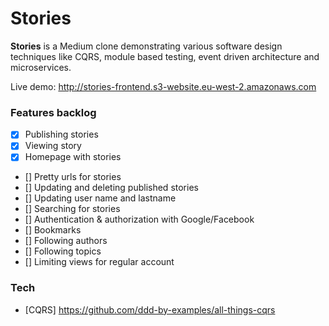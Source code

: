 # Stories

**Stories** is a Medium clone demonstrating various software design techniques like CQRS, module based testing, event driven architecture and microservices.

Live demo: http://stories-frontend.s3-website.eu-west-2.amazonaws.com

### Features backlog

- [x] Publishing stories
- [x] Viewing story
- [x] Homepage with stories
- [] Pretty urls for stories
- [] Updating and deleting published stories
- [] Updating user name and lastname
- [] Searching for stories
- [] Authentication & authorization with Google/Facebook
- [] Bookmarks
- [] Following authors
- [] Following topics
- [] Limiting views for regular account

### Tech

- [CQRS] https://github.com/ddd-by-examples/all-things-cqrs
